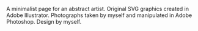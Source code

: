 A minimalist page for an abstract artist. Original SVG graphics created in Adobe Illustrator. Photographs taken by myself and manipulated in Adobe Photoshop. Design by myself.
